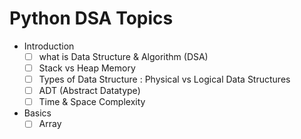 # Python DSA Topics

- Introduction
    - [ ] what is Data Structure & Algorithm (DSA)
    - [ ] Stack vs Heap Memory
    - [ ] Types of Data Structure : Physical vs Logical Data Structures
    - [ ] ADT (Abstract Datatype)
    - [ ] Time & Space Complexity

- Basics
    - [ ] Array